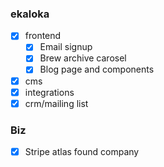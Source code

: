  ### ekaloka
 - [x] frontend
	 - [x] Email signup
	 - [x] Brew archive carosel
	 - [x] Blog page and components
 - [x] cms
 - [x] integrations
 - [x] crm/mailing list
### Biz
- [x] Stripe atlas found company